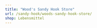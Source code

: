 ```yaml
---
title: "Wood's Sandy Hook Store"
url: /sandy-hook/woods-sandy-hook-store/
shop: Lebensmittel
---
```

